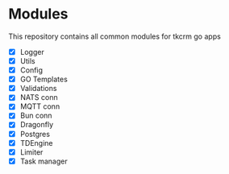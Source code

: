 # Modules

This repository contains all common modules for tkcrm go apps

- [x] Logger
- [x] Utils
- [x] Config
- [x] GO Templates
- [x] Validations
- [x] NATS conn
- [x] MQTT conn
- [x] Bun conn
- [x] Dragonfly
- [x] Postgres
- [x] TDEngine
- [x] Limiter
- [x] Task manager
